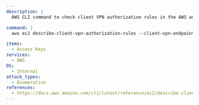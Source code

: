```yaml
---
description: |
  AWS CLI command to check client VPN authorization rules in the AWS account.

command: |
  aws ec2 describe-client-vpn-authorization-rules --client-vpn-endpoint-id $id

items:
  - Access Keys
services:
  - AWS
OS:
  - Internal
attack_types:
  - Enumeration
references:
  - https://docs.aws.amazon.com/cli/latest/reference/ec2/describe-client-vpn-authorization-rules.html
---
```

